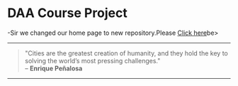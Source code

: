 # **DAA Course Project**
-Sir we changed our home page to new repository.Please [Click here](https://01fe23bcs144.github.io/home-page/)be>



---

> "Cities are the greatest creation of humanity, and they hold the key to solving the world’s most pressing challenges."  
> – **Enrique Peñalosa**

---
